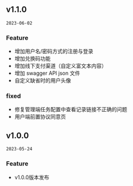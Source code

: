 ## v1.1.0

`2023-06-02`

### Feature
- 增加用户名/密码方式的注册与登录
- 增加兑换码功能
- 增加线下支付渠道（自定义富文本内容）
- 增加 swagger API json 文件
- 自定义缺省时的用户头像

### fixed
- 修复管理端任务配置中查看记录链接不正确的问题
- 用户端前置协议同意页

## v1.0.0

`2023-05-24`

### Feature
- v1.0.0版本发布
